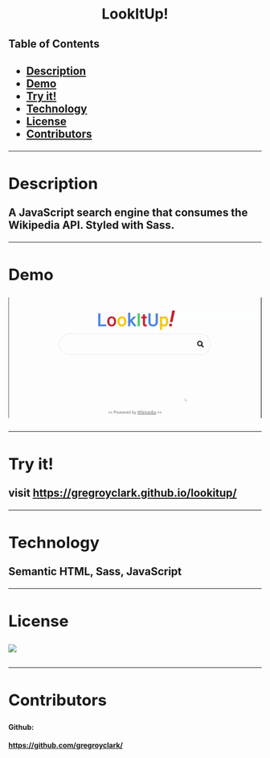 <h1 align="center">LookItUp!</h1> 
  <h2>Table of Contents<h2>
  <ul>
  <li><a href="#description">Description</a></li>
  <li><a href="#demo">Demo</a></li>
  <li><a href="#install">Try it!</a></li> 
  <li><a href="#tech">Technology</a></li> 
  <li><a href="#license">License</a></li>
  <li><a href="#contr">Contributors</a></li>
  </ul>
    <hr>
  <div id="description"><h2>Description</h2> </div>
  A JavaScript search engine that consumes the Wikipedia API. Styled with Sass.
  <hr>
  <div id="demo"><h2>Demo</h2></div>
  <p><img src="assets/look-it-up.gif"></p>
  <hr>
  <div id="install"><h2>Try it!</h2> </div>
  <p>visit <a href="https://gregroyclark.github.io/lookitup/" target="_blank">https://gregroyclark.github.io/lookitup/</a></p>
  <hr>
  <div id="tech"><h2>Technology</h2></div>           
  <p>Semantic HTML, Sass, JavaScript</p>
  <hr>
  <div id="license"><h2>License</h2></div>
  <p><img align="left" src="https://img.shields.io/badge/License-MIT-blue"></p><br>
  <hr>
  <div id="contr"><h2>Contributors</h2> </div>

  <h4>Github:<h4> <a href="https://github.com/gregroyclark/" target="_blank">https://github.com/gregroyclark/</a>